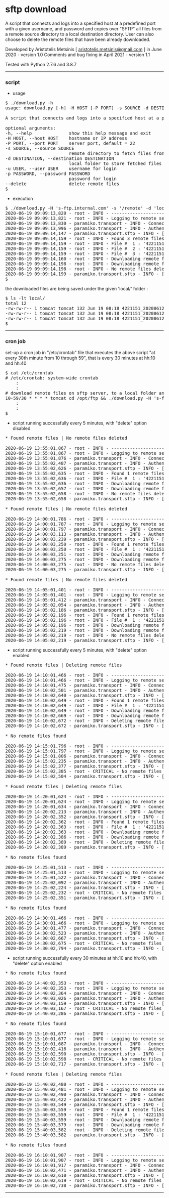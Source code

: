 # sftp download

A script that connects and logs into a specified host at a predefined port with a given username, and password and copies over &quot;SFTP&quot; all files from a remote source directory to a local destination directory. User can also choose to delete the remote files that have been already downloaded.

Developed by Aristotelis Metsinis [ aristotelis.metsinis@gmail.com ] in June 2020 - version 1.0
Comments and bug fixing in April 2021 - version 1.1
    
Tested with Python 2.7.6 and 3.8.7

------------

### script

* usage

<pre>
$ ./download.py -h
usage: download.py [-h] -H HOST [-P PORT] -s SOURCE -d DESTINATION -u USER -p PASSWORD [--delete]

A script that connects and logs into a specified host at a predefined port with a given username, and password and copies over "SFTP" all files from a remote source directory to a local destination directory. User can also choose to delete the remote files that have been already downloaded.

optional arguments:
-h, --help            	show this help message and exit
-H HOST, --host HOST  	hostname or IP address
-P PORT, --port PORT  	server port, default = 22
-s SOURCE, --source SOURCE
						remote directory to fetch files from
-d DESTINATION, --destination DESTINATION
						local folder to store fetched files to
-u USER, --user USER  	username for login
-p PASSWORD, --password PASSWORD
						password for login
--delete              	delete remote files
$
</pre>

* execution

<pre>
$ ./download.py -H 's-ftp.internal.com' -s '/remote' -d 'local/' -u "username" -p 'password'
2020-06-19 09:09:13,820 - root - INFO - ---------------------------------------------------------------------------------
2020-06-19 09:09:13,821 - root - INFO - Logging to remote server 'sftp://s-ftp.internal.com:22/remote'
2020-06-19 09:09:13,830 - paramiko.transport - INFO - Connected (version 2.0, client OpenSSH_7.2p2)
2020-06-19 09:09:13,996 - paramiko.transport - INFO - Authentication (password) successful!
2020-06-19 09:09:14,147 - paramiko.transport.sftp - INFO - [chan 0] Opened sftp connection (server version 3)
2020-06-19 09:09:14,159 - root - INFO - Found 3 remote files
2020-06-19 09:09:14,159 - root - INFO - File #  1 : '4221151_2020061217.txt'
2020-06-19 09:09:14,159 - root - INFO - File #  2 : '4221151_2020061201.txt'
2020-06-19 09:09:14,159 - root - INFO - File #  3 : '4221151_2020061216.txt'
2020-06-19 09:09:14,160 - root - INFO - Downloading remote files
2020-06-19 09:09:14,198 - root - INFO - Downloading remote files completed
2020-06-19 09:09:14,198 - root - INFO - No remote files deleted
2020-06-19 09:09:14,199 - paramiko.transport.sftp - INFO - [chan 0] sftp session closed.
$
</pre>

the downloaded files are being saved under the given &apos;local/&apos; folder :

<pre>
$ ls -lt local/
total 12
-rw-rw-r-- 1 tomcat tomcat 132 Jun 19 08:18 4221151_2020061217.txt
-rw-rw-r-- 1 tomcat tomcat 132 Jun 19 08:18 4221151_2020061201.txt
-rw-rw-r-- 1 tomcat tomcat 132 Jun 19 08:18 4221151_2020061216.txt
$
</pre>

------------

### cron job

set-up a cron job in &quot;/etc/crontab&quot; file that executes the above script &quot;at every 30th minute from 10 through 59&quot;, that is every 30 minutes at hh:10 and hh:40

<pre>
$ cat /etc/crontab
# /etc/crontab: system-wide crontab
	:
	:
# download remote files on sftp server, to a local folder and remove files that have been already downloaded
10-59/30 * * * * tomcat cd /opt/ftp && ./download.py -H 's-ftp.internal.com' -s '/remote' -d 'local/' -u "username" -p 'password' --delete >/dev/null 2>&1
	:
	:
$
</pre>

* script running successfully every 5 minutes, with &quot;delete&quot; option disabled

<pre>
* Found remote files | No remote files deleted

2020-06-19 13:55:01,867 - root - INFO - ---------------------------------------------------------------------------------
2020-06-19 13:55:01,867 - root - INFO - Logging to remote server 'sftp://s-ftp.internal.com:22/remote'
2020-06-19 13:55:01,876 - paramiko.transport - INFO - Connected (version 2.0, client OpenSSH_7.2p2)
2020-06-19 13:55:02,487 - paramiko.transport - INFO - Authentication (password) successful!
2020-06-19 13:55:02,626 - paramiko.transport.sftp - INFO - [chan 0] Opened sftp connection (server version 3)
2020-06-19 13:55:02,635 - root - INFO - Found 1 remote files
2020-06-19 13:55:02,636 - root - INFO - File #  1 : '4221151_2020061913.txt'
2020-06-19 13:55:02,636 - root - INFO - Downloading remote files
2020-06-19 13:55:02,657 - root - INFO - Downloading remote files completed
2020-06-19 13:55:02,658 - root - INFO - No remote files deleted
2020-06-19 13:55:02,658 - paramiko.transport.sftp - INFO - [chan 0] sftp session closed.

* Found remote files | No remote files deleted

2020-06-19 14:00:01,786 - root - INFO - ---------------------------------------------------------------------------------
2020-06-19 14:00:01,787 - root - INFO - Logging to remote server 'sftp://s-ftp.internal.com:22/remote'
2020-06-19 14:00:01,797 - paramiko.transport - INFO - Connected (version 2.0, client OpenSSH_7.2p2)
2020-06-19 14:00:03,113 - paramiko.transport - INFO - Authentication (password) successful!
2020-06-19 14:00:03,239 - paramiko.transport.sftp - INFO - [chan 0] Opened sftp connection (server version 3)
2020-06-19 14:00:03,250 - root - INFO - Found 1 remote files
2020-06-19 14:00:03,250 - root - INFO - File #  1 : '4221151_2020061913.txt'
2020-06-19 14:00:03,251 - root - INFO - Downloading remote files
2020-06-19 14:00:03,275 - root - INFO - Downloading remote files completed
2020-06-19 14:00:03,275 - root - INFO - No remote files deleted
2020-06-19 14:00:03,275 - paramiko.transport.sftp - INFO - [chan 0] sftp session closed.

* Found remote files | No remote files deleted

2020-06-19 14:05:01,401 - root - INFO - ---------------------------------------------------------------------------------
2020-06-19 14:05:01,401 - root - INFO - Logging to remote server 'sftp://s-ftp.internal.com:22/remote'
2020-06-19 14:05:01,412 - paramiko.transport - INFO - Connected (version 2.0, client OpenSSH_7.2p2)
2020-06-19 14:05:02,054 - paramiko.transport - INFO - Authentication (password) successful!
2020-06-19 14:05:02,186 - paramiko.transport.sftp - INFO - [chan 0] Opened sftp connection (server version 3)
2020-06-19 14:05:02,196 - root - INFO - Found 1 remote files
2020-06-19 14:05:02,196 - root - INFO - File #  1 : '4221151_2020061913.txt'
2020-06-19 14:05:02,196 - root - INFO - Downloading remote files
2020-06-19 14:05:02,219 - root - INFO - Downloading remote files completed
2020-06-19 14:05:02,219 - root - INFO - No remote files deleted
2020-06-19 14:05:02,219 - paramiko.transport.sftp - INFO - [chan 0] sftp session closed.
</pre>

* script running successfully every 5 minutes, with &quot;delete&quot; option enabled

<pre>
* Found remote files | Deleting remote files

2020-06-19 14:10:01,466 - root - INFO - ---------------------------------------------------------------------------------
2020-06-19 14:10:01,466 - root - INFO - Logging to remote server 'sftp://s-ftp.internal.com:22/remote'
2020-06-19 14:10:01,475 - paramiko.transport - INFO - Connected (version 2.0, client OpenSSH_7.2p2)
2020-06-19 14:10:02,501 - paramiko.transport - INFO - Authentication (password) successful!
2020-06-19 14:10:02,640 - paramiko.transport.sftp - INFO - [chan 0] Opened sftp connection (server version 3)
2020-06-19 14:10:02,649 - root - INFO - Found 1 remote files
2020-06-19 14:10:02,649 - root - INFO - File #  1 : '4221151_2020061913.txt'
2020-06-19 14:10:02,649 - root - INFO - Downloading remote files
2020-06-19 14:10:02,669 - root - INFO - Downloading remote files completed
2020-06-19 14:10:02,672 - root - INFO - Deleting remote file '4221151_2020061913.txt'
2020-06-19 14:10:02,672 - paramiko.transport.sftp - INFO - [chan 0] sftp session closed.

* No remote files found

2020-06-19 14:15:01,796 - root - INFO - ---------------------------------------------------------------------------------
2020-06-19 14:15:01,797 - root - INFO - Logging to remote server 'sftp://s-ftp.internal.com:22/remote'
2020-06-19 14:15:01,806 - paramiko.transport - INFO - Connected (version 2.0, client OpenSSH_7.2p2)
2020-06-19 14:15:02,235 - paramiko.transport - INFO - Authentication (password) successful!
2020-06-19 14:15:02,377 - paramiko.transport.sftp - INFO - [chan 0] Opened sftp connection (server version 3)
2020-06-19 14:15:02,385 - root - CRITICAL - No remote files found
2020-06-19 14:15:02,504 - paramiko.transport.sftp - INFO - [chan 0] sftp session closed.

* Found remote files | Deleting remote files

2020-06-19 14:20:01,624 - root - INFO - ---------------------------------------------------------------------------------
2020-06-19 14:20:01,624 - root - INFO - Logging to remote server 'sftp://s-ftp.internal.com:22/remote'
2020-06-19 14:20:01,634 - paramiko.transport - INFO - Connected (version 2.0, client OpenSSH_7.2p2)
2020-06-19 14:20:02,213 - paramiko.transport - INFO - Authentication (password) successful!
2020-06-19 14:20:02,352 - paramiko.transport.sftp - INFO - [chan 0] Opened sftp connection (server version 3)
2020-06-19 14:20:02,362 - root - INFO - Found 1 remote files
2020-06-19 14:20:02,363 - root - INFO - File #  1 : '4221151_2020061917.txt'
2020-06-19 14:20:02,363 - root - INFO - Downloading remote files
2020-06-19 14:20:02,386 - root - INFO - Downloading remote files completed
2020-06-19 14:20:02,389 - root - INFO - Deleting remote file '4221151_2020061917.txt'
2020-06-19 14:20:02,389 - paramiko.transport.sftp - INFO - [chan 0] sftp session closed.

* No remote files found

2020-06-19 14:25:01,513 - root - INFO - ---------------------------------------------------------------------------------
2020-06-19 14:25:01,513 - root - INFO - Logging to remote server 'sftp://s-ftp.internal.com:22/remote'
2020-06-19 14:25:01,522 - paramiko.transport - INFO - Connected (version 2.0, client OpenSSH_7.2p2)
2020-06-19 14:25:02,092 - paramiko.transport - INFO - Authentication (password) successful!
2020-06-19 14:25:02,224 - paramiko.transport.sftp - INFO - [chan 0] Opened sftp connection (server version 3)
2020-06-19 14:25:02,232 - root - CRITICAL - No remote files found
2020-06-19 14:25:02,351 - paramiko.transport.sftp - INFO - [chan 0] sftp session closed.

* No remote files found

2020-06-19 14:30:01,466 - root - INFO - ---------------------------------------------------------------------------------
2020-06-19 14:30:01,466 - root - INFO - Logging to remote server 'sftp://s-ftp.internal.com:22/remote'
2020-06-19 14:30:01,477 - paramiko.transport - INFO - Connected (version 2.0, client OpenSSH_7.2p2)
2020-06-19 14:30:02,523 - paramiko.transport - INFO - Authentication (password) successful!
2020-06-19 14:30:02,667 - paramiko.transport.sftp - INFO - [chan 0] Opened sftp connection (server version 3)
2020-06-19 14:30:02,675 - root - CRITICAL - No remote files found
2020-06-19 14:30:02,794 - paramiko.transport.sftp - INFO - [chan 0] sftp session closed.
</pre>

* script running successfully every 30 minutes at hh:10 and hh:40, with &quot;delete&quot; option enabled

<pre>
* No remote files found

2020-06-19 14:40:02,353 - root - INFO - ---------------------------------------------------------------------------------
2020-06-19 14:40:02,353 - root - INFO - Logging to remote server 'sftp://s-ftp.internal.com:22/remote'
2020-06-19 14:40:02,364 - paramiko.transport - INFO - Connected (version 2.0, client OpenSSH_7.2p2)
2020-06-19 14:40:03,026 - paramiko.transport - INFO - Authentication (password) successful!
2020-06-19 14:40:03,159 - paramiko.transport.sftp - INFO - [chan 0] Opened sftp connection (server version 3)
2020-06-19 14:40:03,167 - root - CRITICAL - No remote files found
2020-06-19 14:40:03,286 - paramiko.transport.sftp - INFO - [chan 0] sftp session closed.

* No remote files found

2020-06-19 15:10:01,677 - root - INFO - ---------------------------------------------------------------------------------
2020-06-19 15:10:01,677 - root - INFO - Logging to remote server 'sftp://s-ftp.internal.com:22/remote'
2020-06-19 15:10:01,687 - paramiko.transport - INFO - Connected (version 2.0, client OpenSSH_7.2p2)
2020-06-19 15:10:02,416 - paramiko.transport - INFO - Authentication (password) successful!
2020-06-19 15:10:02,590 - paramiko.transport.sftp - INFO - [chan 0] Opened sftp connection (server version 3)
2020-06-19 15:10:02,598 - root - CRITICAL - No remote files found
2020-06-19 15:10:02,717 - paramiko.transport.sftp - INFO - [chan 0] sftp session closed.

* Found remote files | Deleting remote files

2020-06-19 15:40:02,480 - root - INFO - ---------------------------------------------------------------------------------
2020-06-19 15:40:02,481 - root - INFO - Logging to remote server 'sftp://s-ftp.internal.com:22/remote'
2020-06-19 15:40:02,490 - paramiko.transport - INFO - Connected (version 2.0, client OpenSSH_7.2p2)
2020-06-19 15:40:03,422 - paramiko.transport - INFO - Authentication (password) successful!
2020-06-19 15:40:03,549 - paramiko.transport.sftp - INFO - [chan 0] Opened sftp connection (server version 3)
2020-06-19 15:40:03,559 - root - INFO - Found 1 remote files
2020-06-19 15:40:03,559 - root - INFO - File #  1 : '4221151_2020061918.txt'
2020-06-19 15:40:03,559 - root - INFO - Downloading remote files
2020-06-19 15:40:03,579 - root - INFO - Downloading remote files completed
2020-06-19 15:40:03,582 - root - INFO - Deleting remote file '4221151_2020061918.txt'
2020-06-19 15:40:03,582 - paramiko.transport.sftp - INFO - [chan 0] sftp session closed.

* No remote files found

2020-06-19 16:10:01,907 - root - INFO - ---------------------------------------------------------------------------------
2020-06-19 16:10:01,907 - root - INFO - Logging to remote server 'sftp://s-ftp.internal.com:22/remote'
2020-06-19 16:10:01,917 - paramiko.transport - INFO - Connected (version 2.0, client OpenSSH_7.2p2)
2020-06-19 16:10:02,471 - paramiko.transport - INFO - Authentication (password) successful!
2020-06-19 16:10:02,610 - paramiko.transport.sftp - INFO - [chan 0] Opened sftp connection (server version 3)
2020-06-19 16:10:02,619 - root - CRITICAL - No remote files found
2020-06-19 16:10:02,738 - paramiko.transport.sftp - INFO - [chan 0] sftp session closed.
</pre>

------------
